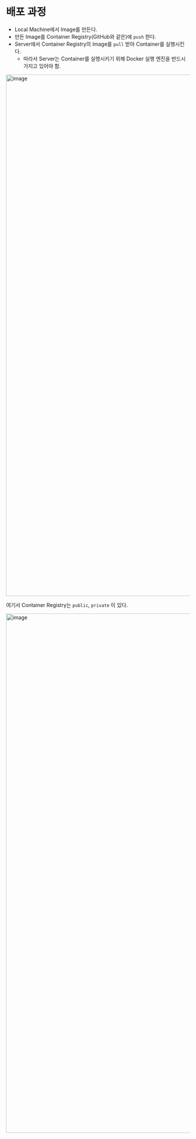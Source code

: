 # 배포 과정

- Local Machine에서 Image를 만든다.
- 만든 Image를 Container Registry(GitHub와 같은)에 `push` 한다.
- Server에서 Container Registry의 Image를 `pull` 받아 Container를 실행시킨다.
  - 따라서 Server는 Container를 실행시키기 위해 Docker 실행 엔진을 반드시 가지고 있어야 함.

<img width="1424" alt="image" src="https://github.com/pozafly/TIL/assets/59427983/3b6e2c25-5855-45be-8fa8-3cb8baea5547">

여기서 Container Registry는 `public`, `private` 이 있다.

<img width="1418" alt="image" src="https://github.com/pozafly/TIL/assets/59427983/1d8e24b9-5beb-4856-aa4c-8ff1afa5fc98">
